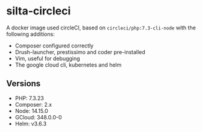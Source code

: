 # silta-circleci
A docker image used circleCI, based on `circleci/php:7.3-cli-node` with the following additions:

- Composer configured correctly
- Drush-launcher, prestissimo and coder pre-installed
- Vim, useful for debugging
- The google cloud cli, kubernetes and helm

## Versions
- PHP: 7.3.23
- Composer: 2.x
- Node: 14.15.0
- GCloud: 348.0.0-0
- Helm: v3.6.3
